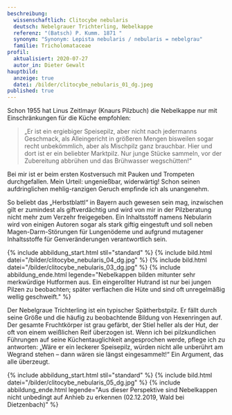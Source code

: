 ```yaml
---
beschreibung:
  wissenschaftlich: Clitocybe nebularis
  deutsch: Nebelgrauer Trichterling, Nebelkappe
  referenz: "(Batsch) P. Kumm. 1871 "
  synonym: "Synonym: Lepista nebularis / nebularis = nebelgrau"
  familie: Tricholomataceae
profil:
  aktualisiert: 2020-07-27
  autor_in: Dieter Gewalt
hauptbild:
  anzeige: true
  datei: /bilder/clitocybe_nebularis_01_dg.jpeg
published: true
---
```

Schon 1955 hat Linus Zeitlmayr (Knaurs Pilzbuch) die Nebelkappe nur mit Einschränkungen für die Küche empfohlen: 

> „Er ist ein ergiebiger Speisepilz, aber nicht nach jedermanns Geschmack, als Alleingericht in größeren Mengen bisweilen sogar recht unbekömmlich, aber als Mischpilz ganz brauchbar. Hier und dort ist er ein beliebter Marktpilz. Nur junge Stücke sammeln, vor der Zubereitung abbrühen und das Brühwasser wegschütten!“

Bei mir ist er beim ersten Kostversuch mit Pauken und Trompeten durchgefallen. Mein Urteil: ungenießbar, widerwärtig! Schon seinen aufdringlichen mehlig-ranzigen Geruch empfinde ich als unangenehm.

So beliebt das „Herbstblattl“ in Bayern auch gewesen sein mag, inzwischen gilt er zumindest als giftverdächtig und wird von mir in der Pilzberatung nicht mehr zum Verzehr freigegeben. Ein Inhaltsstoff namens Nebularin wird von einigen Autoren sogar als stark giftig eingestuft und soll neben Magen-Darm-Störungen für Lungenödeme und aufgrund mutagener Inhaltsstoffe für Genveränderungen verantwortlich sein.

{% include abbildung_start.html stil="standard" %}
{% include bild.html datei="/bilder/clitocybe_nebularis_04_dg.jpg" %}
{% include bild.html datei="/bilder/clitocybe_nebularis_03_dg.jpg" %}
{% include abbildung_ende.html legende="Nebelkappen bilden mitunter sehr merkwürdige Hutformen aus. Ein eingerollter Hutrand ist nur bei jungen Pilzen zu beobachten; später verflachen die Hüte und sind oft unregelmäßig wellig geschweift." %}

Der Nebelgraue Trichterling ist ein typischer Spätherbstpilz. Er fällt durch seine Größe und die häufig zu beobachtende Bildung von Hexenringen auf. Der gesamte Fruchtkörper ist grau gefärbt, der Stiel heller als der Hut, der oft von einem weißlichen Reif überzogen ist. Wenn ich bei pilzkundlichen Führungen auf seine Küchentauglichkeit angesprochen werde, pflege ich zu antworten: „Wäre er ein leckerer Speisepilz, würden nicht alle unberührt am Wegrand stehen – dann wären sie längst eingesammelt!“ Ein Argument, das alle überzeugt.

{% include abbildung_start.html stil="standard" %}
{% include bild.html datei="/bilder/clitocybe_nebularis_05_dg.jpg" %}
{% include abbildung_ende.html legende="Aus dieser Perspektive sind Nebelkappen nicht unbedingt auf Anhieb zu erkennen (02.12.2019, Wald bei Dietzenbach)" %}